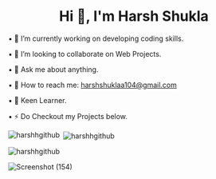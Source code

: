 <h1 align="center">Hi 👋, I'm Harsh Shukla</h1>

▪️ 🔭 I’m currently working on developing coding skills.

▪️  👯 I’m looking to collaborate on Web Projects.

▪️ 💬 Ask me about anything.

▪️ 📩 How to reach me: harshshuklaa104@gmail.com

▪   🧗 Keen Learner.

▪ ⚡ Do Checkout my Projects below.

<p><img align="left" src="https://github-readme-stats.vercel.app/api/top-langs?username=harshhgithub&show_icons=true&locale=en&layout=compact" alt="harshhgithub" /></p>

<p>&nbsp;<img align="center" src="https://github-readme-stats.vercel.app/api?username=harshhgithub&show_icons=true&locale=en" alt="harshhgithub" /></p>

<p><img align="center" src="https://github-readme-streak-stats.herokuapp.com/?user=harshhgithub&" alt="harshhgithub" /></p>

![Screenshot (154)](https://github.com/harshhgithub/harshhgithub/assets/133668600/f740a2a1-ce3f-440d-8794-2b8d98b30eee)

